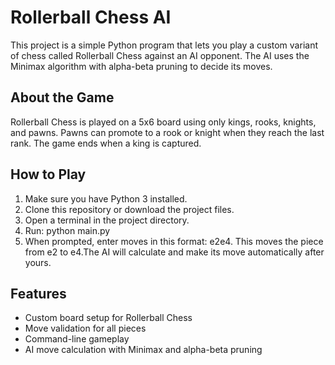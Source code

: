 # Rollerball Chess AI
This project is a simple Python program that lets you play a custom variant of chess called Rollerball Chess against an AI opponent. The AI uses the Minimax algorithm with alpha-beta pruning to decide its moves.

## About the Game
Rollerball Chess is played on a 5x6 board using only kings, rooks, knights, and pawns. Pawns can promote to a rook or knight when they reach the last rank. The game ends when a king is captured.

## How to Play
1. Make sure you have Python 3 installed.
2. Clone this repository or download the project files.
3. Open a terminal in the project directory.
4. Run: python main.py
5. When prompted, enter moves in this format: e2e4. This moves the piece from e2 to e4.The AI will calculate and make its move automatically after yours.

## Features
- Custom board setup for Rollerball Chess
- Move validation for all pieces
- Command-line gameplay
- AI move calculation with Minimax and alpha-beta pruning




